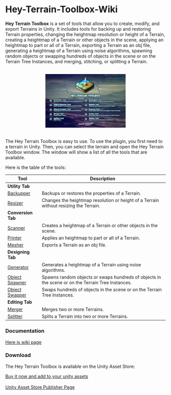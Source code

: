 # Hey-Terrain-Toolbox-Wiki
**Hey Terrain Toolbox** is a set of tools that allow you to create, modify, and export Terrains in Unity. It includes tools for backing up and restoring Terrain properties, changing the heightmap resolution or height of a Terrain, creating a heightmap of a Terrain or other objects in the scene, applying an heightmap to part or all of a Terrain, exporting a Terrain as an obj file, generating a heightmap of a Terrain using noise algorithms, spawning random objects or swapping hundreds of objects in the scene or on the Terrain Tree Instances, and merging, stitching, or splitting a Terrain.

<div align="center">
    <br>
    <img src="Cover.png" width="50%">
    <br><br>
</div>

The Hey Terrain Toolbox is easy to use. To use the plugin, you first need to a terrain in Unity. Then, you can select the terrain and open the Hey Terrain Toolbox window. The window will show a list of all the tools that are available.

Here is the table of the tools:

| Tool | Description |
| --- | --- |
| **Utility Tab** |  |
| [Backupper](https://github.com/JahnStar/Hey-Terrain-Toolbox-Wiki/wiki/1.-Utility-Tab#backupper-tool) | Backups or restores the properties of a Terrain. |
| [Resizer](https://github.com/JahnStar/Hey-Terrain-Toolbox-Wiki/wiki/1.-Utility-Tab#resizer-tool) | Changes the heightmap resolution or height of a Terrain without resizing the Terrain. |
| **Conversion Tab** |  |
| [Scanner](https://github.com/JahnStar/Hey-Terrain-Toolbox-Wiki/wiki/2.-Conversion-Tab#scanner-tool) | Creates a heightmap of a Terrain or other objects in the scene. |
| [Printer](https://github.com/JahnStar/Hey-Terrain-Toolbox-Wiki/wiki/2.-Conversion-Tab#printer-tool) | Applies an heightmap to part or all of a Terrain. |
| [Mesher](https://github.com/JahnStar/Hey-Terrain-Toolbox-Wiki/wiki/2.-Conversion-Tab#mesher-tool) | Exports a Terrain as an obj file. |
| **Designing Tab** |  |
| [Generator](https://github.com/JahnStar/Hey-Terrain-Toolbox-Wiki/wiki/3.-Designing-Tab#generator-tool) | Generates a heightmap of a Terrain using noise algorithms. |
| [Object Spawner](https://github.com/JahnStar/Hey-Terrain-Toolbox-Wiki/wiki/3.-Designing-Tab#object-spawner-tool) | Spawns random objects or swaps hundreds of objects in the scene or on the Terrain Tree Instances. |
| [Object Swapper](https://github.com/JahnStar/Hey-Terrain-Toolbox-Wiki/wiki/3.-Designing-Tab#object-swapper-tool) | Swaps hundreds of objects in the scene or on the Terrain Tree Instances. |
| **Editing Tab** |  |
| [Merger](https://github.com/JahnStar/Hey-Terrain-Toolbox-Wiki/wiki/4.-Editing-Tab#merger-tool) | Merges two or more Terrains. |
| [Splitter](https://github.com/JahnStar/Hey-Terrain-Toolbox-Wiki/wiki/4.-Editing-Tab#splitter-tool) | Splits a Terrain into two or more Terrains. |

### Documentation

[Here is wiki page](https://github.com/JahnStar/Hey-Terrain-Toolbox-Wiki/wiki)

### Download

The Hey Terrain Toolbox is available on the Unity Asset Store: 

[Buy it now and add to your unity assets](https://u3d.as/38Vw)
<br><br>
[Unity Asset Store Publisher Page](https://assetstore.unity.com/publishers/50775)

